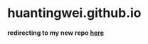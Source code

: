 # huantingwei.github.io

**redirecting to my new repo [here](https://huantingwei.github.io/huantingwei_io/)**
